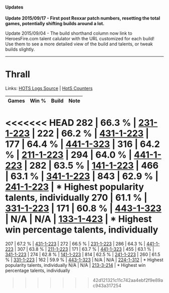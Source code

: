 #### Updates
**Update 2015/09/17 - First post Rexxar patch numbers, resetting the total games, potentially shifting builds around a lot.**

Update 2015/09/04 - The build shorthand column now link to HeroesFire.com talent calulator with the URL customized for each build!  
Use them to see a more detailed view of the build and talents, or tweak builds slightly.

***

# Thrall

Links: [HOTS Logs Source](https://www.hotslogs.com/Sitewide/HeroDetails?Hero=Thrall) | [HotS Counters](http://hotscounters.com/#/hero/Thrall)

Games  | Win %  | Build     | Note
-----  | -----  | -----     | ----
<<<<<<< HEAD
282    | 66.3 % | [231-1-223](http://www.heroesfire.com/hots/talent-calculator/thrall#kzgt) | 
222    | 66.2 % | [431-1-223](http://www.heroesfire.com/hots/talent-calculator/thrall#sbyt) | 
177    | 64.4 % | [441-1-323](http://www.heroesfire.com/hots/talent-calculator/thrall#s-Ox) | 
316    | 64.2 % | [211-1-223](http://www.heroesfire.com/hots/talent-calculator/thrall#kCrt) | 
294    | 64.0 % | [441-1-223](http://www.heroesfire.com/hots/talent-calculator/thrall#s-NN) | 
282    | 63.5 % | [141-1-223](http://www.heroesfire.com/hots/talent-calculator/thrall#hXyN) | 
466    | 63.1 % | [341-1-223](http://www.heroesfire.com/hots/talent-calculator/thrall#pAEN) | 
843    | 62.9 % | [241-1-223](http://www.heroesfire.com/hots/talent-calculator/thrall#lM5N) | * Highest popularity talents, individually
270    | 61.1 % | [331-1-223](http://www.heroesfire.com/hots/talent-calculator/thrall#onpt) | 
171    | 60.8 % | [443-1-323](http://www.heroesfire.com/hots/talent-calculator/thrall#t3HR) | 
N/A    | N/A    | [133-1-423](http://www.heroesfire.com/hots/talent-calculator/thrall#hETV) | * Highest win percentage talents, individually
=======
207    | 67.2 % | [431-1-223](http://www.heroesfire.com/hots/talent-calculator/thrall#sbyt) | 
272    | 66.5 % | [231-1-223](http://www.heroesfire.com/hots/talent-calculator/thrall#kzgt) | 
286    | 64.3 % | [441-1-223](http://www.heroesfire.com/hots/talent-calculator/thrall#s-NN) | 
307    | 63.8 % | [211-1-223](http://www.heroesfire.com/hots/talent-calculator/thrall#kCrt) | 
171    | 63.7 % | [441-1-323](http://www.heroesfire.com/hots/talent-calculator/thrall#s-Ox) | 
455    | 63.1 % | [341-1-223](http://www.heroesfire.com/hots/talent-calculator/thrall#pAEN) | 
274    | 62.8 % | [141-1-223](http://www.heroesfire.com/hots/talent-calculator/thrall#hXyN) | 
814    | 62.5 % | [241-1-223](http://www.heroesfire.com/hots/talent-calculator/thrall#lM5N) | 
260    | 61.5 % | [331-1-223](http://www.heroesfire.com/hots/talent-calculator/thrall#onpt) | 
162    | 59.9 % | [443-1-323](http://www.heroesfire.com/hots/talent-calculator/thrall#t3HR) | 
N/A    | N/A    | [224-1-312](http://www.heroesfire.com/hots/talent-calculator/thrall#kicW) | * Highest popularity talents, individually
N/A    | N/A    | [213-3-214](http://www.heroesfire.com/hots/talent-calculator/thrall#kIDU) | * Highest win percentage talents, individually
>>>>>>> 42d121321c11c742aa4ebf2f9e89ac943a317254
